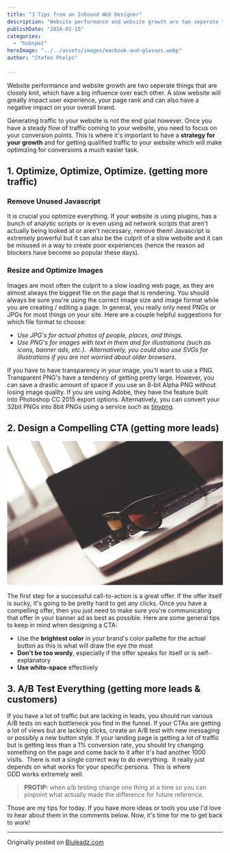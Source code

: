 ```yaml
---
title: "3 Tips from an Inbound Web Designer"
description: "Website performance and website growth are two seperate things that are closely knit, which have a big influence over each other. A slow website will greatly impact user experience, your page rank and can also have a negative impact on your overall brand"
publishDate: "2016-02-15"
categories:
  - "hubspot"
heroImage: "../../assets/images/macbook-and-glasses.webp"
author: "Stefen Phelps"

---
```


Website performance and website growth are two seperate things that are closely knit, which have a big influence over each other. A slow website will greatly impact user experience, your page rank and can also have a negative impact on your overall brand.

Generating traffic to your website is not the end goal however. Once you have a steady flow of traffic coming to your website, you need to focus on your conversion points. This is where it's important to have a **strategy for your growth** and for getting qualified traffic to your website which will make optimizing for conversions a much easier task.

## **1.** Optimize, Optimize, Optimize. (getting more traffic)

### Remove Unused Javascript

It is crucial you optimize everything. If your website is using plugins, has a bunch of analytic scripts or is even using ad network scripts that aren't actually being looked at or aren't necessary, remove them! Javascript is extremely powerful but it can also be the culprit of a slow website and it can be misused in a way to create poor experiences (hence the reason ad blockers have become so popular these days).

### Resize and Optimize Images

Images are most often the culprit to a slow loading web page, as they are almost always the biggest file on the page that is rendering. You should always be sure you're using the correct image size and image format while you are creating / editing a page. In general, you really only need PNGs or JPGs for most things on your site. Here are a couple helpful suggestions for which file format to choose:

- _Use JPG's for actual photos of people, places, and things._
- _Use PNG's for images with text in them and for illustrations (such as icons, banner ads, etc.).  Alternatively, you could also use SVGs for illustrations if you are not worried about older browsers._

If you have to have transparency in your image, you'll want to use a PNG. Transparent PNG's have a tendency of getting pretty large. However, you can save a drastic amount of space if you use an 8-bit Alpha PNG without losing image quality. If you are using Adobe, they have the feature built into Photoshop CC 2015 export options. Alternatively, you can convert your 32bit PNGs into 8bit PNGs using a service such as [tinypng](https://tinypng.com/).

## **2.** Design a Compelling CTA (getting more leads)

![macbook](../../assets/images/macbook-and-glasses.webp)

The first step for a successful call-to-action is a great offer. If the offer itself is sucky, it's going to be pretty hard to get any clicks. Once you have a compelling offer, then you just need to make sure you're communicating that offer in your banner ad as best as possible. Here are some general tips to keep in mind when designing a CTA:

- Use the **brightest color** in your brand's color pallette for the actual button as this is what will draw the eye the most
- **Don't be too wordy**, especially if the offer speaks for itself or is self-explanatory
- **Use white-space** effectively

## **3.** A/B Test Everything (getting more leads & customers)

If you have a lot of traffic but are lacking in leads, you should run various A/B tests on each bottleneck you find in the funnel. If your CTAs are getting a lot of views but are lacking clicks, create an A/B test with new messaging or possibly a new button style. If your landing page is getting a lot of traffic but is getting less than a 1% conversion rate, you should try changing something on the page and come back to it after it's had another 1000 visits.  There is not a single correct way to do everything.  It really just depends on what works for your specific persona.  This is where GDD works extremely well.

> **PROTIP:** when a/b testing change one thing at a time so you can pinpoint what actually made the difference for future reference.

Those are my tips for today. If you have more ideas or tools you use I'd love to hear about them in the comments below. Now, it's time for me to get back to work!

---

Originally posted on [Bluleadz.com](http://www.bluleadz.com/blog/3-tips-from-an-inbound-designer)

